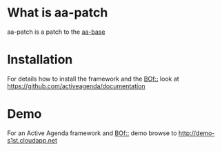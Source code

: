 #  What is aa-patch
aa-patch is a patch to the [aa-base](https://github.com/activeagenda/aa-base) 

# Installation
For details how to install the framework and the [BOf::](https://activeagenda.github.io) look at https://github.com/activeagenda/documentation 

# Demo
For an Active Agenda framework and [BOf::](https://activeagenda.github.io) demo browse to http://demo-s1st.cloudapp.net